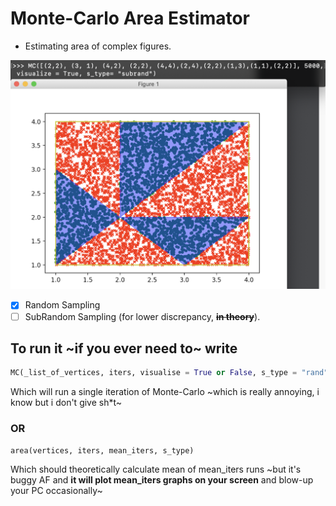 # Monte-Carlo Area Estimator
* Estimating area of complex figures.

![Screenshot](https://github.com/AVasK/MonteCarloAreaEstimator/blob/master/pic.png "How it all looks in real life")

- [x] Random Sampling
- [ ] SubRandom Sampling (for lower discrepancy, ~~__in theory__~~). 

## To run it ~if you ever need to~ write 
```python
MC(_list_of_vertices, iters, visualise = True or False, s_type = "rand" or "subrand")
```
Which will run a single iteration of Monte-Carlo ~which is really annoying, i know but i don't give sh*t~

### __OR__

```python
area(vertices, iters, mean_iters, s_type)
``` 
Which should theoretically calculate mean of mean_iters runs ~but it's buggy AF and **it will plot mean_iters graphs on your screen** and blow-up your PC occasionally~


